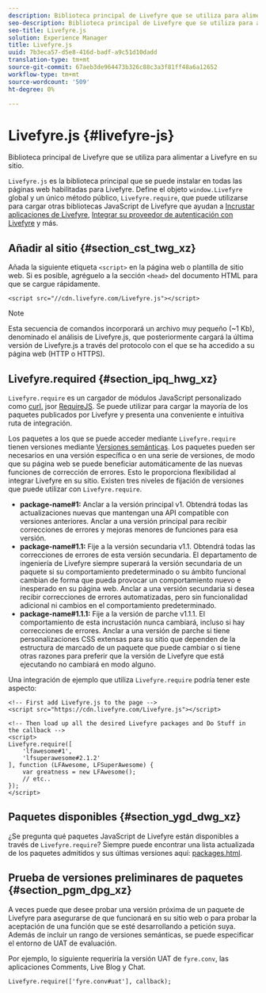 ```yaml
---
description: Biblioteca principal de Livefyre que se utiliza para alimentar a Livefyre en su sitio.
seo-description: Biblioteca principal de Livefyre que se utiliza para alimentar a Livefyre en su sitio.
seo-title: Livefyre.js
solution: Experience Manager
title: Livefyre.js
uuid: 7b3eca57-d5e8-416d-badf-a9c51d10dadd
translation-type: tm+mt
source-git-commit: 67aeb3de964473b326c88c3a3f81ff48a6a12652
workflow-type: tm+mt
source-wordcount: '509'
ht-degree: 0%

---
```



# Livefyre.js {#livefyre-js}

Biblioteca principal de Livefyre que se utiliza para alimentar a Livefyre en su sitio.

`Livefyre.js` es la biblioteca principal que se puede instalar en todas las páginas web habilitadas para Livefyre. Define el objeto `window.Livefyre` global y un único método público, `Livefyre.require`, que puede utilizarse para cargar otras bibliotecas JavaScript de Livefyre que ayudan a [Incrustar aplicaciones de Livefyre](/help/implementation/c-getting-started/c-implementation-process/c-using-livefyre.js-to-create-customize-and-use-apps-on-your-site.md), [Integrar su proveedor de autenticación con Livefyre](/help/implementation/t-about-identity-integration/t-about-identity-integration.md) y más.

## Añadir al sitio {#section_cst_twg_xz}

Añada la siguiente etiqueta `<script>` en la página web o plantilla de sitio web. Si es posible, agréguelo a la sección `<head>` del documento HTML para que se cargue rápidamente.

```
<script src="//cdn.livefyre.com/Livefyre.js"></script>
```

>[!NOTE]
>
>Esta secuencia de comandos incorporará un archivo muy pequeño (~1 Kb), denominado el análisis de Livefyre.js, que posteriormente cargará la última versión de Livefyre.js a través del protocolo con el que se ha accedido a su página web (HTTP o HTTPS).

## Livefyre.required {#section_ipq_hwg_xz}

`Livefyre.require` es un cargador de módulos JavaScript personalizado como  [curl.](https://github.com/cujojs/curl) jsor  [RequireJS](https://requirejs.org/). Se puede utilizar para cargar la mayoría de los paquetes publicados por Livefyre y presenta una conveniente e intuitiva ruta de integración.

Los paquetes a los que se puede acceder mediante `Livefyre.require` tienen versiones mediante [Versiones semánticas](https://semver.org/). Los paquetes pueden ser necesarios en una versión específica o en una serie de versiones, de modo que su página web se puede beneficiar automáticamente de las nuevas funciones de corrección de errores. Esto le proporciona flexibilidad al integrar Livefyre en su sitio. Existen tres niveles de fijación de versiones que puede utilizar con `Livefyre.require`.

* **package-name#1:** Anclar a la versión principal v1. Obtendrá todas las actualizaciones nuevas que mantengan una API compatible con versiones anteriores. Anclar a una versión principal para recibir correcciones de errores y mejoras menores de funciones para esa versión.
* **package-name#1.1:** Fije a la versión secundaria v1.1. Obtendrá todas las correcciones de errores de esta versión secundaria. El departamento de ingeniería de Livefyre siempre superará la versión secundaria de un paquete si su comportamiento predeterminado o su ámbito funcional cambian de forma que pueda provocar un comportamiento nuevo e inesperado en su página web. Anclar a una versión secundaria si desea recibir correcciones de errores automatizadas, pero sin funcionalidad adicional ni cambios en el comportamiento predeterminado.
* **package-name#1.1.1:** Fije a la versión de parche v1.1.1. El comportamiento de esta incrustación nunca cambiará, incluso si hay correcciones de errores. Anclar a una versión de parche si tiene personalizaciones CSS extensas para su sitio que dependen de la estructura de marcado de un paquete que puede cambiar o si tiene otras razones para preferir que la versión de Livefyre que está ejecutando no cambiará en modo alguno.

Una integración de ejemplo que utiliza `Livefyre.require` podría tener este aspecto:

```
<!-- First add Livefyre.js to the page --> 
<script src="https://cdn.livefyre.com/Livefyre.js"></script> 
  
<!-- Then load up all the desired Livefyre packages and Do Stuff in the callback --> 
<script> 
Livefyre.require([ 
    'lfawesome#1', 
    'lfsuperawesome#2.1.2' 
], function (LFAwesome, LFSuperAwesome) { 
    var greatness = new LFAwesome(); 
    // etc.. 
}); 
</script>
```

## Paquetes disponibles {#section_ygd_dwg_xz}

¿Se pregunta qué paquetes JavaScript de Livefyre están disponibles a través de `Livefyre.require`? Siempre puede encontrar una lista actualizada de los paquetes admitidos y sus últimas versiones aquí: [packages.html](https://cdn.livefyre.com/packages.html).

## Prueba de versiones preliminares de paquetes {#section_pgm_dpg_xz}

A veces puede que desee probar una versión próxima de un paquete de Livefyre para asegurarse de que funcionará en su sitio web o para probar la aceptación de una función que se esté desarrollando a petición suya. Además de incluir un rango de versiones semánticas, se puede especificar el entorno de UAT de evaluación.

Por ejemplo, lo siguiente requeriría la versión UAT de `fyre.conv`, las aplicaciones Comments, Live Blog y Chat.

```
Livefyre.require(['fyre.conv#uat'], callback); 
```

